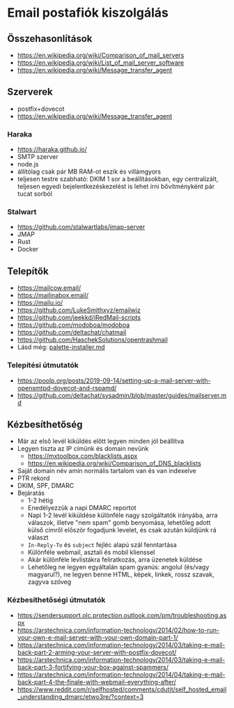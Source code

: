 # Email postafiók kiszolgálás

## Összehasonlítások

* https://en.wikipedia.org/wiki/Comparison_of_mail_servers
* https://en.wikipedia.org/wiki/List_of_mail_server_software
* https://en.wikipedia.org/wiki/Message_transfer_agent

## Szerverek

* postfix+dovecot
* https://en.wikipedia.org/wiki/Message_transfer_agent

### Haraka

* https://haraka.github.io/
* SMTP szerver
* node.js
* állítólag csak pár MB RAM-ot eszik és villámgyors
* teljesen testre szabható: DKIM 1 sor a beállításokban, egy centralizált, teljesen egyedi bejelentkezéskezelést is lehet írni bővítményként pár tucat sorból

### Stalwart

* https://github.com/stalwartlabs/jmap-server
* JMAP
* Rust
* Docker

## Telepítők

* https://mailcow.email/
* https://mailinabox.email/
* https://mailu.io/
* https://github.com/LukeSmithxyz/emailwiz
* https://github.com/jeekkd/iRedMail-scripts
* https://github.com/modoboa/modoboa
* https://github.com/deltachat/chatmail
* https://github.com/HaschekSolutions/opentrashmail
* Lásd még: [palette-installer.md](palette-installer.md)

### Telepítési útmutatók

* https://poolp.org/posts/2019-09-14/setting-up-a-mail-server-with-opensmtpd-dovecot-and-rspamd/
* https://github.com/deltachat/sysadmin/blob/master/guides/mailserver.md

## Kézbesíthetőség

* Már az első levél kiküldés előtt legyen minden jól beállítva
* Legyen tiszta az IP címünk és domain nevünk
  * https://mxtoolbox.com/blacklists.aspx
  * https://en.wikipedia.org/wiki/Comparison_of_DNS_blacklists
* Saját domain név amin normális tartalom van és van indexelve
* PTR rekord
* DKIM, SPF, DMARC
* Bejáratás
  * 1-2 hétig
  * Enedélyezzük a napi DMARC reportot
  * Napi 1-2 levél kiküldése különféle nagy szolgáltatók irányába, arra válaszok, illetve "nem spam" gomb benyomása, lehetőleg adott külső címről először fogadjunk levelet, és csak azután küldjünk rá választ
  * `In-Reply-To` és `subject` fejléc alapú szál fenntartása
  * Különféle webmail, asztali és mobil klienssel
  * Akár különféle levlistákra feliratkozás, arra üzenetek küldése
  * Lehetőleg ne legyen egyáltalán spam gyanús: angolul (és/vagy magyarul?), ne legyen benne HTML, képek, linkek, rossz szavak, zagyva szöveg

### Kézbesíthetőségi útmutatók

* https://sendersupport.olc.protection.outlook.com/pm/troubleshooting.aspx
* https://arstechnica.com/information-technology/2014/02/how-to-run-your-own-e-mail-server-with-your-own-domain-part-1/
* https://arstechnica.com/information-technology/2014/03/taking-e-mail-back-part-2-arming-your-server-with-postfix-dovecot/
* https://arstechnica.com/information-technology/2014/03/taking-e-mail-back-part-3-fortifying-your-box-against-spammers/
* https://arstechnica.com/information-technology/2014/04/taking-e-mail-back-part-4-the-finale-with-webmail-everything-after/
* https://www.reddit.com/r/selfhosted/comments/cdutjt/self_hosted_email_understanding_dmarc/etwo3re/?context=3
